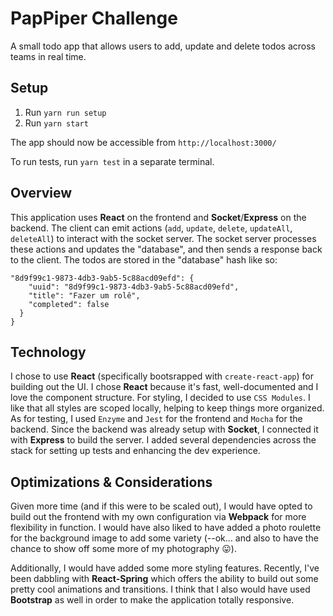 # PapPiper Challenge

A small todo app that allows users to add, update and delete todos across teams in real time.

## Setup

1. Run `yarn run setup`
2. Run `yarn start`

The app should now be accessible from `http://localhost:3000/`

To run tests, run `yarn test` in a separate terminal.

## Overview

This application uses **React** on the frontend and **Socket**/**Express** on the backend. The client can emit actions (`add`, `update`, `delete`, `updateAll`, `deleteAll`) to interact with the socket server. The socket server processes these actions and updates the "database", and then sends a response back to the client. The todos are stored in the "database" hash like so:

```
"8d9f99c1-9873-4db3-9ab5-5c88acd09efd": {
    "uuid": "8d9f99c1-9873-4db3-9ab5-5c88acd09efd",
    "title": "Fazer um rolê",
    "completed": false
  }
}
```

## Technology

I chose to use **React** (specifically bootsrapped with `create-react-app`) for building out the UI. I chose **React** because it's fast, well-documented and I love the component structure. For styling, I decided to use `CSS Modules`. I like that all styles are scoped locally, helping to keep things more organized. As for testing, I used `Enzyme` and `Jest` for the frontend and `Mocha` for the backend. Since the backend was already setup with **Socket**, I connected it with **Express** to build the server. I added several dependencies across the stack for setting up tests and enhancing the dev experience.

## Optimizations & Considerations

Given more time (and if this were to be scaled out), I would have opted to build out the frontend with my own configuration via **Webpack** for more flexibility in function. I would have also liked to have added a photo roulette for the background image to add some variety (--ok... and also to have the chance to show off some more of my photography 😛).

Additionally, I would have added some more styling features. Recently, I've been dabbling with **React-Spring** which offers the ability to build out some pretty cool animations and transitions. I think that I also would have used **Bootstrap** as well in order to make the application totally responsive.
